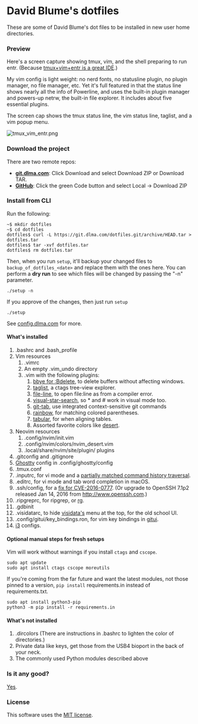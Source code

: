 # David Blume's dotfiles

These are some of David Blume's dot files to be installed in new user
home directories.

### Preview

Here's a screen capture showing tmux, vim, and the shell preparing to run entr.
(Because [tmux+vim+entr is a great IDE](https://twitter.com/search?q=tmux%20vim%20entr&src=typed_query).)

My vim config is light weight: no nerd fonts, no statusline plugin, no plugin
manager, no file manager, etc. Yet it's full featured in that the status line
shows nearly all the info of Powerline, and uses the built-in plugin manager
and powers-up netrw, the built-in file explorer. It includes about five
essential plugins.

The screen cap shows the tmux status line, the vim status line, taglist, and
a vim popup menu.

![tmux\_vim\_entr.png](https://dblume.github.io/images/tmux_vim_entr_wide_14pt.png)

### Download the project

There are two remote repos:

- **[git.dlma.com](https://git.dlma.com/dotfiles.git)**: Click Download and
  select Download ZIP or Download TAR.
- **[GitHub](https://github.com/dblume/dotfiles)**: Click the green Code button
  and select Local -> Download ZIP

### Install from CLI

Run the following:

    ~$ mkdir dotfiles
    ~$ cd dotfiles
    dotfiles$ curl -L https://git.dlma.com/dotfiles.git/archive/HEAD.tar > dotfiles.tar
    dotfiles$ tar -xvf dotfiles.tar
    dotfiles$ rm dotfiles.tar

Then, when you run `setup`, it'll backup your changed files to `backup_of_dotfiles_<date>`
and replace them with the ones here. You can perform a **dry run** to see which files will
be changed by passing the "-n" parameter.

    ./setup -n

If you approve of the changes, then just run `setup`

    ./setup

See [config.dlma.com](http://config.dlma.com) for more.

#### What's installed

1. .bashrc and .bash\_profile
2. Vim resources
    1. .vimrc
    2. An empty .vim\_undo directory
    3. .vim with the following plugins:
        1. [bbye for :Bdelete](https://github.com/moll/vim-bbye), to delete buffers without affecting windows.
        2. [taglist](http://www.vim.org/scripts/script.php?script_id=273), a ctags tree-view explorer.
        3. [file-line](http://www.vim.org/scripts/script.php?script_id=2184), to open file:line as from a compiler error.
        4. [visual-star-search](http://got-ravings.blogspot.com/2008/07/vim-pr0n-visual-search-mappings.html), so * and # work in visual mode too.
        5. [git-tab](https://github.com/dblume/gittab), use integrated context-sensitive git commands
        6. [rainbow](https://github.com/luochen1990/rainbow), for matching colored parentheses. 
        7. [tabular](https://github.com/godlygeek/tabular), for when aligning tables. 
        8. Assorted favorite colors like [desert](https://github.com/dblume/desert.vim).
3. Neovim resources
    1. .config/nvim/init.vim
    2. .config/nvim/colors/nvim\_desert.vim
    3. .local/share/nvim/site/plugin/ plugins
4. .gitconfig and .gitignore
5. [Ghostty](https://ghostty.org/) config in .config/ghostty/config
6. .tmux.conf
7. .inputrc, for vi mode and a [partially matched command history traversal](http://askubuntu.com/questions/59846/bash-history-search-partial-up-arrow/59855#59855).
8. .editrc, for vi mode and tab word completion in macOS.
9. .ssh/config, for a [fix for CVE-2016-0777](https://news.ycombinator.com/item?id=10901588). (Or upgrade to OpenSSH 7.1p2 released Jan 14, 2016 from http://www.openssh.com.)
10. .ripgreprc, for ripgrep, or [rg](https://github.com/BurntSushi/ripgrep/).
11. .gdbinit
12. .visidatarc, to hide [visidata's](https://www.visidata.org/) menu at the top, for the old school UI.
13. .config/gitui/key\_bindings.ron, for vim key bindings in [gitui](https://github.com/extrawurst/gitui).
14. [i3](https://i3wm.org/) configs.

#### Optional manual steps for fresh setups

Vim will work without warnings if you install `ctags` and `cscope`.

    sudo apt update
    sudo apt install ctags cscope moreutils

If you're coming from the far future and want the latest modules, not those
pinned to a version, `pip install` requirements.in instead of requirements.txt.

    sudo apt install python3-pip
    python3 -m pip install -r requirements.in

#### What's not installed

1. .dircolors (There are instructions in .bashrc to lighten the color of directories.)
2. Private data like keys, get those from the USB4 bioport in the back of your neck.
3. The commonly used Python modules described above

### Is it any good?

[Yes](https://news.ycombinator.com/item?id=3067434).

### License

This software uses the [MIT license](https://git.dlma.com/dotfiles.git/blob/main/LICENSE.txt).

